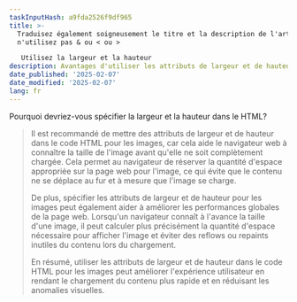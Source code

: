 ```yaml
---
taskInputHash: a9fda2526f9df965
title: >-
  Traduisez également soigneusement le titre et la description de l'article ;
  n'utilisez pas & ou < ou >

   Utilisez la largeur et la hauteur
description: Avantages d'utiliser les attributs de largeur et de hauteur dans le code HTML
date_published: '2025-02-07'
date_modified: '2025-02-07'
lang: fr
---
```

Pourquoi devriez-vous spécifier la largeur et la hauteur dans le HTML?

> Il est recommandé de mettre des attributs de largeur et de hauteur dans le code HTML pour les images, car cela aide le navigateur web à connaître la taille de l'image avant qu'elle ne soit complètement chargée. Cela permet au navigateur de réserver la quantité d'espace appropriée sur la page web pour l'image, ce qui évite que le contenu ne se déplace au fur et à mesure que l'image se charge.
>
> De plus, spécifier les attributs de largeur et de hauteur pour les images peut également aider à améliorer les performances globales de la page web. Lorsqu'un navigateur connaît à l'avance la taille d'une image, il peut calculer plus précisément la quantité d'espace nécessaire pour afficher l'image et éviter des reflows ou repaints inutiles du contenu lors du chargement.
>
> En résumé, utiliser les attributs de largeur et de hauteur dans le code HTML pour les images peut améliorer l'expérience utilisateur en rendant le chargement du contenu plus rapide et en réduisant les anomalies visuelles.
